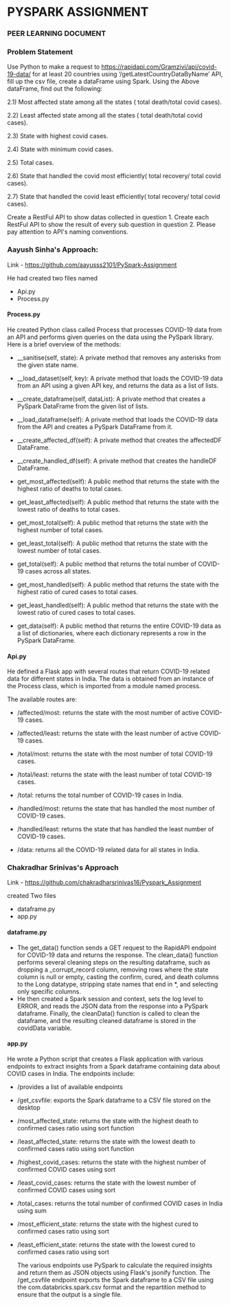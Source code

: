 # PYSPARK ASSIGNMENT 
### PEER LEARNING DOCUMENT
### Problem Statement
Use Python to make a request to https://rapidapi.com/Gramzivi/api/covid-19-data/ for at least 20 countries using ‘/getLatestCountryDataByName’ API, fill up the csv file, create a dataFrame using Spark. Using the Above dataFrame, find out the following: 

2.1) Most affected state among all the states ( total death/total covid cases). 

2.2) Least affected state among all the states ( total death/total covid cases). 

2.3) State with highest covid cases. 

2.4) State with minimum covid cases. 

2.5) Total cases. 

2.6) State that handled the covid most efficiently( total recovery/ total covid cases). 

2.7) State that handled the covid least efficiently( total recovery/ total covid cases). 


Create a RestFul API to show datas collected in question 1. Create each RestFul API to show the result of every sub question in question 2. Please pay attention to API's naming conventions.

### Aayush Sinha's Approach:
Link - https://github.com/aayusss2101/PySpark-Assignment 

He had created two files named 
 - Api.py 
- Process.py
#### Process.py
He created Python class called Process that processes COVID-19 data from an API and performs given queries on the data using the PySpark library. Here is a brief overview of the methods:

-  __sanitise(self, state): A private method that removes any asterisks from the given state name.
-  __load_dataset(self, key): A private method that loads the COVID-19 data from an API using a given API key, and returns the data as a list of lists.
    
-    __create_dataframe(self, dataList): A private method that creates a PySpark DataFrame from the given list of lists.
    
-    __load_dataframe(self): A private method that loads the COVID-19 data from the API and creates a PySpark DataFrame from it.
    
-   __create_affected_df(self): A private method that creates the affectedDF DataFrame.
    
-    __create_handled_df(self): A private method that creates the handleDF DataFrame.
    
-    get_most_affected(self): A public method that returns the state with the highest ratio of deaths to total cases.
    
-    get_least_affected(self): A public method that returns the state with the lowest ratio of deaths to total cases.
    
-    get_most_total(self): A public method that returns the state with the highest number of total cases.
    
-    get_least_total(self): A public method that returns the state with the lowest number of total cases.
    
-    get_total(self): A public method that returns the total number of COVID-19 cases across all states.
    
-    get_most_handled(self): A public method that returns the state with the highest ratio of cured cases to total cases.
    
-    get_least_handled(self): A public method that returns the state with the lowest ratio of cured cases to total cases.

-   get_data(self): A public method that returns the entire COVID-19 data as a list of dictionaries, where each dictionary represents a row in the PySpark DataFrame.

#### Api.py
He defined a Flask app with several routes that return COVID-19 related data for different states in India. The data is obtained from an instance of the Process class, which is imported from a module named process.

The available routes are:

-   /affected/most: returns the state with the most number of active COVID-19 cases.
    
-    /affected/least: returns the state with the least number of active COVID-19 cases.
    
-    /total/most: returns the state with the most number of total COVID-19 cases.
    
-    /total/least: returns the state with the least number of total COVID-19 cases.
    
-    /total: returns the total number of COVID-19 cases in India.
    
-    /handled/most: returns the state that has handled the most number of COVID-19 cases.
    
-    /handled/least: returns the state that has handled the least number of COVID-19 cases.
    
-    /data: returns all the COVID-19 related data for all states in India.


### Chakradhar Srinivas's Approach

Link - https://github.com/chakradharsrinivas16/Pyspark_Assignment

created Two files
- dataframe.py
- app.py

#### dataframe.py
- The get_data() function sends a GET request to the RapidAPI endpoint for COVID-19 data and returns the response. The clean_data() function performs several cleaning steps on the resulting dataframe, such as dropping a _corrupt_record column, removing rows where the state column is null or empty, casting the confirm, cured, and death columns to the Long datatype, stripping state names that end in *, and selecting only specific columns. 
- He then created a Spark session and context, sets the log level to ERROR, and reads the JSON data from the response into a PySpark dataframe. Finally, the cleanData() function is called to clean the dataframe, and the resulting cleaned dataframe is stored in the covidData variable.

#### app.py
He wrote a Python script that creates a Flask application with various endpoints to extract insights from a Spark dataframe containing data about COVID cases in India. The endpoints include:

- /provides a list of available endpoints
    
-  /get_csvfile: exports the Spark dataframe to a CSV file stored on the desktop
    
-   /most_affected_state: returns the state with the highest death to confirmed cases ratio using sort function
    
-   /least_affected_state: returns the state with the lowest death to confirmed cases ratio using sort function
    
-   /highest_covid_cases: returns the state with the highest number of confirmed COVID cases using sort 
    
-    /least_covid_cases: returns the state with the lowest number of confirmed COVID cases using sort
    
-    /total_cases: returns the total number of confirmed COVID cases in India using sum
    
-   /most_efficient_state: returns the state with the highest cured to confirmed cases ratio using sort
    
-   /least_efficient_state: returns the state with the lowest cured to confirmed cases ratio using sort
    
    The various endpoints use PySpark to calculate the required insights and return them as JSON objects using Flask's jsonify function. The /get_csvfile endpoint exports the Spark dataframe to a CSV file using the com.databricks.spark.csv format and the repartition method to ensure that the output is a single file.
